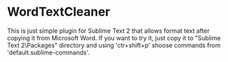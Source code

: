 WordTextCleaner
===============

This is just simple plugin for Sublime Text 2 that allows format text after copying it from Microsoft Word.
If you want to try it, just copy it to "Sublime Text 2\Packages" directory and using 'ctr+shift+p' shoose commands from 'default.sublime-commands'.
